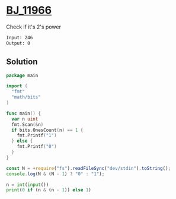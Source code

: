 # [BJ_11966](https://acmicpc.net/problem/11966)

Check if it's 2's power

```txt
Input: 246
Output: 0
```

## Solution

```go
package main

import (
  "fmt"
  "math/bits"
)

func main() {
  var n uint
  fmt.Scan(&n)
  if bits.OnesCount(n) == 1 {
    fmt.Printf("1")
  } else {
    fmt.Printf("0")
  }
}
```

```js
const N = +require("fs").readFileSync("dev/stdin").toString();
console.log(N & (N - 1) ? "0" : "1");
```

```py
n = int(input())
print(0 if (n & (n - 1)) else 1)
```
